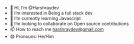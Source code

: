 - 👋 Hi, I’m @Harshraydev
- 👀 I’m interested in Being a full stack dev
- 🌱 I’m currently learning Javascript
- 💞️ I’m looking to collaborate on Open source contributions
- 📫 How to reach me harshraydev@gmail.com
- 😄 Pronouns: He/Him


<!---
Harshraydev/Harshraydev is a ✨ special ✨ repository because its `README.md` (this file) appears on your GitHub profile.
You can click the Preview link to take a look at your changes.
--->
